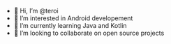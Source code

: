 - 👋 Hi, I’m @teroi 
- 👀 I’m interested in Android developement
- 🌱 I’m currently learning Java and Kotlin
- 💞️ I’m looking to collaborate on open source projects


<!---
Dteroi/Dteroi is a ✨ special ✨ repository because its `README.md` (this file) appears on your GitHub profile.
You can click the Preview link to take a look at your changes.
--->
